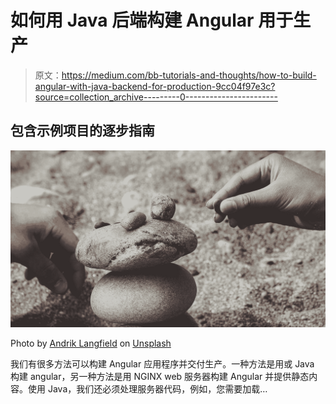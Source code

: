 # 如何用 Java 后端构建 Angular 用于生产

> 原文：<https://medium.com/bb-tutorials-and-thoughts/how-to-build-angular-with-java-backend-for-production-9cc04f97e3c?source=collection_archive---------0----------------------->

## 包含示例项目的逐步指南

![](img/090204c2f6e490e09775e0e16eaa207b.png)

Photo by [Andrik Langfield](https://unsplash.com/@andriklangfield?utm_source=medium&utm_medium=referral) on [Unsplash](https://unsplash.com?utm_source=medium&utm_medium=referral)

我们有很多方法可以构建 Angular 应用程序并交付生产。一种方法是用或 Java 构建 angular，另一种方法是用 NGINX web 服务器构建 Angular 并提供静态内容。使用 Java，我们还必须处理服务器代码，例如，您需要加载…
